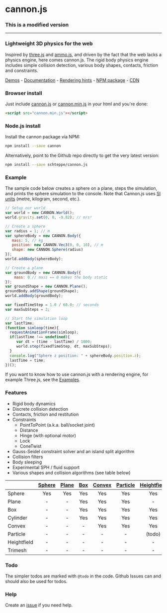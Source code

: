 # cannon.js

### This is a modified version

----

### Lightweight 3D physics for the web
Inspired by [three.js](https://github.com/mrdoob/three.js) and [ammo.js](https://github.com/kripken/ammo.js), and driven by the fact that the web lacks a physics engine, here comes cannon.js.
The rigid body physics engine includes simple collision detection, various body shapes, contacts, friction and constraints.

[Demos](http://schteppe.github.com/cannon.js) - [Documentation](http://schteppe.github.com/cannon.js/docs) - [Rendering hints](https://github.com/schteppe/cannon.js/tree/master/examples) - [NPM package](https://npmjs.org/package/cannon) - [CDN](https://cdnjs.com/libraries/cannon.js)

### Browser install

Just include [cannon.js](https://github.com/schteppe/cannon.js/releases/download/v0.6.2/cannon.js) or [cannon.min.js](https://github.com/schteppe/cannon.js/releases/download/v0.6.2/cannon.min.js) in your html and you're done:

```html
<script src="cannon.min.js"></script>
```

### Node.js install

Install the cannon package via NPM:

```bash
npm install --save cannon
```

Alternatively, point to the Github repo directly to get the very latest version:

```bash
npm install --save schteppe/cannon.js
```

### Example

The sample code below creates a sphere on a plane, steps the simulation, and prints the sphere simulation to the console. Note that Cannon.js uses [SI units](http://en.wikipedia.org/wiki/International_System_of_Units) (metre, kilogram, second, etc.).

```javascript
// Setup our world
var world = new CANNON.World();
world.gravity.set(0, 0, -9.82); // m/s²

// Create a sphere
var radius = 1; // m
var sphereBody = new CANNON.Body({
   mass: 5, // kg
   position: new CANNON.Vec3(0, 0, 10), // m
   shape: new CANNON.Sphere(radius)
});
world.addBody(sphereBody);

// Create a plane
var groundBody = new CANNON.Body({
    mass: 0 // mass == 0 makes the body static
});
var groundShape = new CANNON.Plane();
groundBody.addShape(groundShape);
world.addBody(groundBody);

var fixedTimeStep = 1.0 / 60.0; // seconds
var maxSubSteps = 3;

// Start the simulation loop
var lastTime;
(function simloop(time){
  requestAnimationFrame(simloop);
  if(lastTime !== undefined){
     var dt = (time - lastTime) / 1000;
     world.step(fixedTimeStep, dt, maxSubSteps);
  }
  console.log("Sphere z position: " + sphereBody.position.z);
  lastTime = time;
})();
```

If you want to know how to use cannon.js with a rendering engine, for example Three.js, see the [Examples](examples).

### Features
* Rigid body dynamics
* Discrete collision detection
* Contacts, friction and restitution
* Constraints
   * PointToPoint (a.k.a. ball/socket joint)
   * Distance
   * Hinge (with optional motor)
   * Lock
   * ConeTwist
* Gauss-Seidel constraint solver and an island split algorithm
* Collision filters
* Body sleeping
* Experimental SPH / fluid support
* Various shapes and collision algorithms (see table below)

|             | [Sphere](http://schteppe.github.io/cannon.js/docs/classes/Sphere.html) | [Plane](http://schteppe.github.io/cannon.js/docs/classes/Plane.html) | [Box](http://schteppe.github.io/cannon.js/docs/classes/Box.html) | [Convex](http://schteppe.github.io/cannon.js/docs/classes/ConvexPolyhedron.html) | [Particle](http://schteppe.github.io/cannon.js/docs/classes/Particle.html) | [Heightfield](http://schteppe.github.io/cannon.js/docs/classes/Heightfield.html) | [Trimesh](http://schteppe.github.io/cannon.js/docs/classes/Trimesh.html) |
| :-----------|:------:|:-----:|:---:|:------:|:--------:|:-----------:|:-------:|
| Sphere      | Yes    | Yes   | Yes | Yes    | Yes      | Yes         | Yes     |
| Plane       | -      | -     | Yes | Yes    | Yes      | -           | Yes     |
| Box         | -      | -     | Yes | Yes    | Yes      | Yes         | (todo)  |
| Cylinder    | -      | -     | Yes | Yes    | Yes      | Yes         | (todo)  |
| Convex      | -      | -     | -   | Yes    | Yes      | Yes         | (todo)  |
| Particle    | -      | -     | -   | -      | -        | (todo)      | (todo)  |
| Heightfield | -      | -     | -   | -      | -        | -           | (todo)  |
| Trimesh     | -      | -     | -   | -      | -        | -           | -       |

### Todo
The simpler todos are marked with ```@todo``` in the code. Github Issues can and should also be used for todos.

### Help
Create an [issue](https://github.com/schteppe/cannon.js/issues) if you need help.
